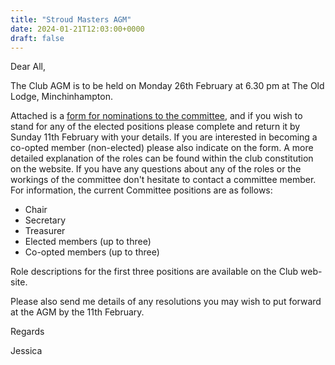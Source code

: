 ```yaml
---
title: "Stroud Masters AGM"
date: 2024-01-21T12:03:00+0000
draft: false
---
```

Dear All,
 
The Club AGM is to be held on Monday 26th February at 6.30 pm at The Old Lodge, Minchinhampton.
 
Attached is a [form for nominations to the committee](/images/2024/01/2024_Nomination_Form.pdf), and if you wish to stand for any of the elected positions please complete and return it by Sunday 11th February with your details. If you are interested in becoming a co-opted member (non-elected) please also indicate on the form. A more detailed explanation of the roles can be found within the club constitution on the website. If you have any questions about any of the roles or the workings of the committee don't hesitate to contact a committee member. For information, the current Committee positions are as follows:
 
- Chair
- Secretary
- Treasurer
- Elected members (up to three)
- Co-opted members (up to three)
 
Role descriptions for the first three positions are available on the Club web-site.
 
Please also send me details of any resolutions you may wish to put forward at the AGM by the 11th February.
 
Regards
 
Jessica
<!--more-->
